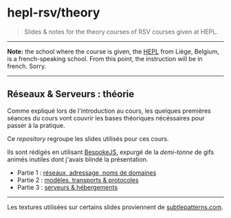 # hepl-rsv/theory

> Slides & notes for the theory courses of RSV courses given at HEPL.

* * *

**Note:** the school where the course is given, the [HEPL](http://www.provincedeliege.be/hauteecole) from Liège, Belgium, is a french-speaking school. From this point, the instruction will be in french. Sorry.

* * *

## Réseaux & Serveurs : théorie

Comme expliqué lors de l'introduction au cours, les quelques premières séances du cours vont couvrir les bases théoriques nécéssaires pour passer à la pratique.

Ce *repository* regroupe les slides utilisés pour ces cours.

Ils sont rédigés en utilisant [BespokeJS](https://github.com/bespokejs/bespoke), expurgé de la _demi-tonne_ de gifs animés inutiles dont j'avais blindé la présentation.

* Partie 1 : [réseaux, adressage, noms de domaines](./part-one)
* Partie 2 : [modèles, transports & protocoles](./part-two)
* Partie 3 : [serveurs & hébergements](./part-three)

* * *

Les textures utilisées sur certains slides proviennent de [subtlepatterns.com](http://subtlepatterns.com).
